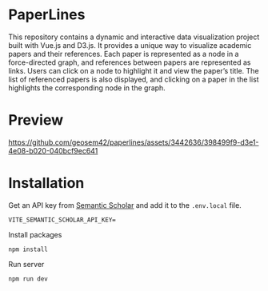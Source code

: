 # PaperLines

This repository contains a dynamic and interactive data visualization project built with Vue.js and D3.js. It provides a unique way to visualize academic papers and their references. Each paper is represented as a node in a force-directed graph, and references between papers are represented as links. Users can click on a node to highlight it and view the paper’s title. The list of referenced papers is also displayed, and clicking on a paper in the list highlights the corresponding node in the graph.

# Preview

https://github.com/geosem42/paperlines/assets/3442636/398499f9-d3e1-4e08-b020-040bcf9ec641

# Installation
Get an API key from [Semantic Scholar](https://www.semanticscholar.org/product/api) and add it to the `.env.local` file.
```
VITE_SEMANTIC_SCHOLAR_API_KEY=
```
Install packages
```
npm install
```
Run server
```
npm run dev
```
